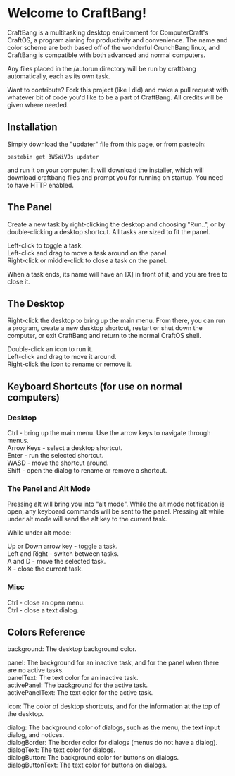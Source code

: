 # Welcome to CraftBang!

CraftBang is a multitasking desktop environment for ComputerCraft's CraftOS, a program aiming for productivity and convenience. The name and color scheme are both based off of the wonderful CrunchBang linux, and CraftBang is compatible with both advanced and normal computers.

Any files placed in the /autorun directory will be run by craftbang automatically, each as its own task.

Want to contribute? Fork this project (like I did) and make a pull request with whatever bit of code you'd like to be a part of CraftBang. All credits will be given where needed.


## Installation

Simply download the "updater" file from this page, or from pastebin:

    pastebin get 3W5WiVJs updater

and run it on your computer. It will download the installer, which will download craftbang files and prompt you for running on startup. You need to have HTTP enabled.


## The Panel

Create a new task by right-clicking the desktop and choosing "Run..", or by double-clicking a desktop shortcut. All tasks are sized to fit the panel.

Left-click to toggle a task.  
Left-click and drag to move a task around on the panel.  
Right-click or middle-click to close a task on the panel.

When a task ends, its name will have an [X] in front of it, and you are free to close it.


## The Desktop

Right-click the desktop to bring up the main menu. From there, you can run a program, create a new desktop shortcut, restart or shut down the computer, or exit CraftBang and return to the normal CraftOS shell.

Double-click an icon to run it.  
Left-click and drag to move it around.  
Right-click the icon to rename or remove it.


## Keyboard Shortcuts (for use on normal computers)

### Desktop

Ctrl - bring up the main menu. Use the arrow keys to navigate through menus.  
Arrow Keys - select a desktop shortcut.  
Enter - run the selected shortcut.  
WASD - move the shortcut around.  
Shift - open the dialog to rename or remove a shortcut.


### The Panel and Alt Mode

Pressing alt will bring you into "alt mode". While the alt mode notification is open, any keyboard commands will be sent to the panel. Pressing alt while under alt mode will send the alt key to the current task.

While under alt mode:

Up or Down arrow key - toggle a task.  
Left and Right - switch between tasks.  
A and D - move the selected task.  
X - close the current task.

### Misc

Ctrl - close an open menu.  
Ctrl - close a text dialog.


## Colors Reference
background: The desktop background color.

panel: The background for an inactive task, and for the panel when there are no active tasks.  
panelText: The text color for an inactive task.  
activePanel: The background for the active task.  
activePanelText: The text color for the active task.

icon: The color of desktop shortcuts, and for the information at the top of the desktop.

dialog: The background color of dialogs, such as the menu, the text input dialog, and notices.  
dialogBorder: The border color for dialogs (menus do not have a dialog).  
dialogText: The text color for dialogs.  
dialogButton: The background color for buttons on dialogs.  
dialogButtonText: The text color for buttons on dialogs.
